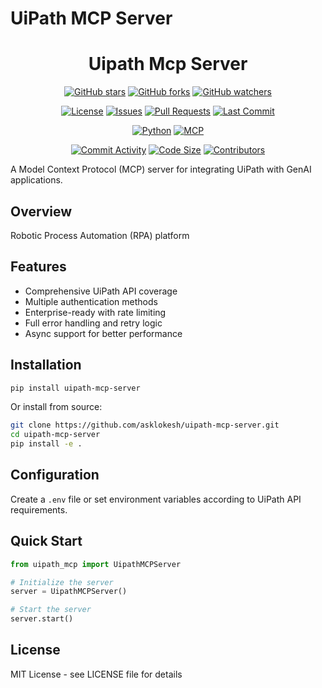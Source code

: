 # UiPath MCP Server

<div align="center">

# Uipath Mcp Server

[![GitHub stars](https://img.shields.io/github/stars/LokiMCPUniverse/uipath-mcp-server?style=social)](https://github.com/LokiMCPUniverse/uipath-mcp-server/stargazers)
[![GitHub forks](https://img.shields.io/github/forks/LokiMCPUniverse/uipath-mcp-server?style=social)](https://github.com/LokiMCPUniverse/uipath-mcp-server/network)
[![GitHub watchers](https://img.shields.io/github/watchers/LokiMCPUniverse/uipath-mcp-server?style=social)](https://github.com/LokiMCPUniverse/uipath-mcp-server/watchers)

[![License](https://img.shields.io/github/license/LokiMCPUniverse/uipath-mcp-server?style=for-the-badge)](https://github.com/LokiMCPUniverse/uipath-mcp-server/blob/main/LICENSE)
[![Issues](https://img.shields.io/github/issues/LokiMCPUniverse/uipath-mcp-server?style=for-the-badge)](https://github.com/LokiMCPUniverse/uipath-mcp-server/issues)
[![Pull Requests](https://img.shields.io/github/issues-pr/LokiMCPUniverse/uipath-mcp-server?style=for-the-badge)](https://github.com/LokiMCPUniverse/uipath-mcp-server/pulls)
[![Last Commit](https://img.shields.io/github/last-commit/LokiMCPUniverse/uipath-mcp-server?style=for-the-badge)](https://github.com/LokiMCPUniverse/uipath-mcp-server/commits)

[![Python](https://img.shields.io/badge/Python-3776AB?style=for-the-badge&logo=python&logoColor=white)](https://python.org)
[![MCP](https://img.shields.io/badge/Model_Context_Protocol-DC143C?style=for-the-badge)](https://modelcontextprotocol.io)

[![Commit Activity](https://img.shields.io/github/commit-activity/m/LokiMCPUniverse/uipath-mcp-server?style=flat-square)](https://github.com/LokiMCPUniverse/uipath-mcp-server/pulse)
[![Code Size](https://img.shields.io/github/languages/code-size/LokiMCPUniverse/uipath-mcp-server?style=flat-square)](https://github.com/LokiMCPUniverse/uipath-mcp-server)
[![Contributors](https://img.shields.io/github/contributors/LokiMCPUniverse/uipath-mcp-server?style=flat-square)](https://github.com/LokiMCPUniverse/uipath-mcp-server/graphs/contributors)

</div>

A Model Context Protocol (MCP) server for integrating UiPath with GenAI applications.

## Overview

Robotic Process Automation (RPA) platform

## Features

- Comprehensive UiPath API coverage
- Multiple authentication methods
- Enterprise-ready with rate limiting
- Full error handling and retry logic
- Async support for better performance

## Installation

```bash
pip install uipath-mcp-server
```

Or install from source:

```bash
git clone https://github.com/asklokesh/uipath-mcp-server.git
cd uipath-mcp-server
pip install -e .
```

## Configuration

Create a `.env` file or set environment variables according to UiPath API requirements.

## Quick Start

```python
from uipath_mcp import UipathMCPServer

# Initialize the server
server = UipathMCPServer()

# Start the server
server.start()
```

## License

MIT License - see LICENSE file for details
